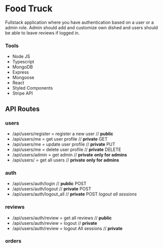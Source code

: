 # Food Truck

Fullstack application where you have authentication based on a user or a admin role.
Admin should add and customize own dished and users should be able to leave reviews if logged in.

### Tools

* Node JS
* Typescript
* MongoDB
* Express
* Mongoose
* React
* Styled Components
* Stripe API

## API Routes

### users

* /api/users/register = register a new user // **public**
* /api/users/me = get user profile // **private** GET
* /api/users/me = update user profile // **private** PUT
* /api/users/me = delete user profile // **private** DELETE
* /api/users/admin = get admin  // **private** **only for admins**
* /api/users/ = get all users  // **private** **only for admins**

### auth

* /api/users/auth/login  // **public** POST
* /api/users/auth/logout  // **private** POST
* /api/users/auth/logout_all  // **private** POST  *logout all sessions*

### reviews

* /api/users/auth/review = get all reviews // **public**
* /api/users/auth/review = logout // **private**
* /api/users/auth/review = logout All sessions // **private**

### orders

